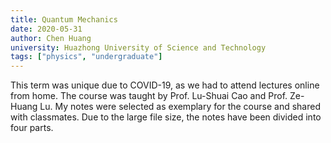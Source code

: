```yaml
---
title: Quantum Mechanics
date: 2020-05-31
author: Chen Huang
university: Huazhong University of Science and Technology
tags: ["physics", "undergraduate"]
---
```


This term was unique due to COVID-19, as we had to attend lectures online from home. The course was taught by Prof. Lu-Shuai Cao and Prof. Ze-Huang Lu. My notes
were selected as exemplary for the course and shared with classmates. Due to the large file size, the notes have been divided into four parts.
